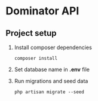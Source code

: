 # Dominator API

## Project setup
1) Install composer dependencies
    ```
    composer install
    ```

2) Set database name in **.env** file

3) Run migrations and seed data
    ```
    php artisan migrate --seed
    ```
